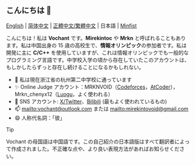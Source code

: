 ## こんにちは 👋

[English](README.md) | [简体中文](README_zh_Hans.md) | [正體中文/繁體中文](README_zh_Hant.md) | 日本語 | [Minfist](README_mf.md)

こんにちは！私は **Vochant** です。**Mirekintoc** や **Mrkn** と呼ばれることもあります。私は中国出身の 15 歳の高校生で、**情報オリンピック**の参加者です。私は開発に主に **C/C++** を使用していますが、これは情報オリンピックでも一般的なプログラミング言語です。中学校入学の頃から存在していたこのアカウントは、もしかしたらずっと存在し続けることになるかもしれない。

- 🌱 私は現在浙江省の杭州第二中学校に通っています
- ✨ Online Judge アカウント：MRKNVOID（[Codeforces](https://codeforces.com/profile/MRKNVOID)，[AtCoder](https://atcoder.jp/users/MRKNVOID)），Mrkn_chenyx12（[Luogu](https://www.luogu.com/user/556000)，よく使われる）
- 📣 SNS アカウント: [X/Twitter](https://x.com/mirekintoc)、[Bilibili](https://space.bilibili.com/660602059) (最もよく使われているもの)
- 📫 <mailto:vochant@outlook.com> または <mailto:mirekintovoid@gmail.com>
- 😄 人称代名詞：「彼」

> [!TIP]
> Vochant の母国語は中国語です。この自己紹介の日本語版はすべて翻訳者によって作成されました。不正確な点や、より良い表現方法があればお知らせください。
